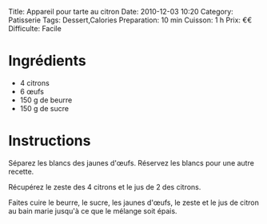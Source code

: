 Title: Appareil pour tarte au citron
Date: 2010-12-03 10:20
Category: Patisserie
Tags: Dessert,Calories
Preparation: 10 min
Cuisson: 1 h
Prix: €€
Difficulte: Facile

# Ingrédients

- 4 citrons
- 6 œufs
- 150 g de beurre
- 150 g de sucre

# Instructions

Séparez les blancs des jaunes d'œufs.
Réservez les blancs pour une autre recette.

Récupérez le zeste des 4 citrons et le jus de 2 des citrons.

Faites cuire le beurre, le sucre, les jaunes d'œufs, le zeste et le jus de citron au bain marie jusqu'à ce que le mélange soit épais.
